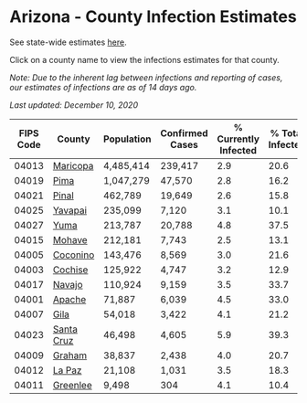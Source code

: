 # Arizona - County Infection Estimates

See state-wide estimates [here](/infections/us-az).

Click on a county name to view the infections estimates for that county.

*Note: Due to the inherent lag between infections and reporting of cases, our estimates of infections are as of 14 days ago.*

*Last updated: December 10, 2020*

|   FIPS Code |                   County |   Population |   Confirmed Cases |   % Currently Infected |   % Total Infected |
|-------------|--------------------------|--------------|-------------------|------------------------|--------------------|
|       04013 |     [Maricopa](maricopa) |    4,485,414 |           239,417 |                    2.9 |               20.6 |
|       04019 |             [Pima](pima) |    1,047,279 |            47,570 |                    2.8 |               16.2 |
|       04021 |           [Pinal](pinal) |      462,789 |            19,649 |                    2.6 |               15.8 |
|       04025 |       [Yavapai](yavapai) |      235,099 |             7,120 |                    3.1 |               10.1 |
|       04027 |             [Yuma](yuma) |      213,787 |            20,788 |                    4.8 |               37.5 |
|       04015 |         [Mohave](mohave) |      212,181 |             7,743 |                    2.5 |               13.1 |
|       04005 |     [Coconino](coconino) |      143,476 |             8,569 |                    3.0 |               21.6 |
|       04003 |       [Cochise](cochise) |      125,922 |             4,747 |                    3.2 |               12.9 |
|       04017 |         [Navajo](navajo) |      110,924 |             9,159 |                    3.5 |               33.7 |
|       04001 |         [Apache](apache) |       71,887 |             6,039 |                    4.5 |               33.0 |
|       04007 |             [Gila](gila) |       54,018 |             3,422 |                    4.1 |               21.2 |
|       04023 | [Santa Cruz](santa-cruz) |       46,498 |             4,605 |                    5.9 |               39.3 |
|       04009 |         [Graham](graham) |       38,837 |             2,438 |                    4.0 |               20.7 |
|       04012 |         [La Paz](la-paz) |       21,108 |             1,031 |                    3.5 |               18.3 |
|       04011 |     [Greenlee](greenlee) |        9,498 |               304 |                    4.1 |               10.4 |